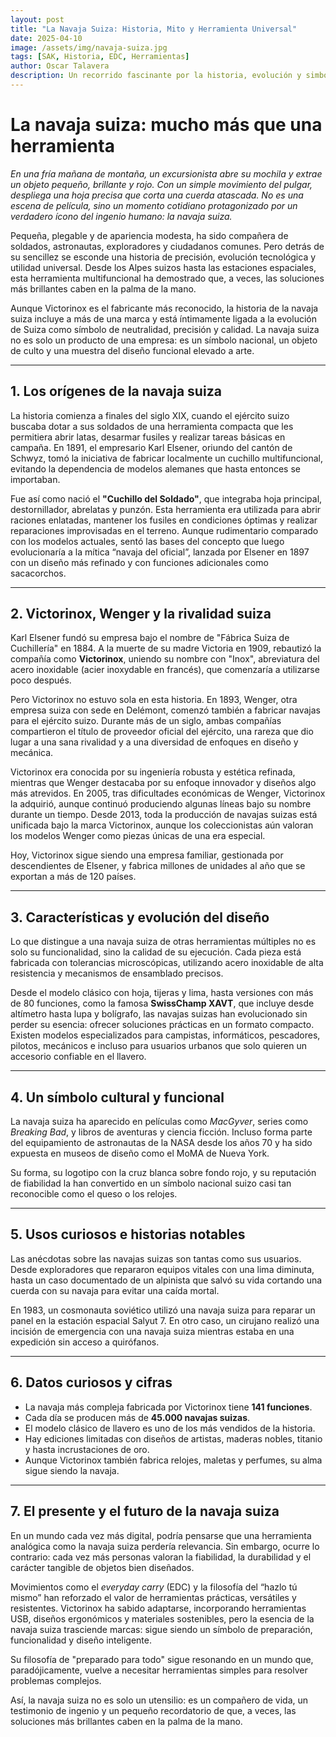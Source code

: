 ```yaml
---
layout: post
title: "La Navaja Suiza: Historia, Mito y Herramienta Universal"
date: 2025-04-10
image: /assets/img/navaja-suiza.jpg
tags: [SAK, Historia, EDC, Herramientas]
author: Oscar Talavera
description: Un recorrido fascinante por la historia, evolución y simbolismo de la navaja suiza, desde sus orígenes militares hasta su papel como ícono de diseño y supervivencia moderna.
---
```


# La navaja suiza: mucho más que una herramienta

*En una fría mañana de montaña, un excursionista abre su mochila y extrae un objeto pequeño, brillante y rojo. Con un simple movimiento del pulgar, despliega una hoja precisa que corta una cuerda atascada. No es una escena de película, sino un momento cotidiano protagonizado por un verdadero ícono del ingenio humano: la navaja suiza.*

Pequeña, plegable y de apariencia modesta, ha sido compañera de soldados, astronautas, exploradores y ciudadanos comunes. Pero detrás de su sencillez se esconde una historia de precisión, evolución tecnológica y utilidad universal. Desde los Alpes suizos hasta las estaciones espaciales, esta herramienta multifuncional ha demostrado que, a veces, las soluciones más brillantes caben en la palma de la mano.

Aunque Victorinox es el fabricante más reconocido, la historia de la navaja suiza incluye a más de una marca y está íntimamente ligada a la evolución de Suiza como símbolo de neutralidad, precisión y calidad. La navaja suiza no es solo un producto de una empresa: es un símbolo nacional, un objeto de culto y una muestra del diseño funcional elevado a arte.

---

## 1. Los orígenes de la navaja suiza

La historia comienza a finales del siglo XIX, cuando el ejército suizo buscaba dotar a sus soldados de una herramienta compacta que les permitiera abrir latas, desarmar fusiles y realizar tareas básicas en campaña. En 1891, el empresario Karl Elsener, oriundo del cantón de Schwyz, tomó la iniciativa de fabricar localmente un cuchillo multifuncional, evitando la dependencia de modelos alemanes que hasta entonces se importaban.

Fue así como nació el **"Cuchillo del Soldado"**, que integraba hoja principal, destornillador, abrelatas y punzón. Esta herramienta era utilizada para abrir raciones enlatadas, mantener los fusiles en condiciones óptimas y realizar reparaciones improvisadas en el terreno. Aunque rudimentario comparado con los modelos actuales, sentó las bases del concepto que luego evolucionaría a la mítica “navaja del oficial”, lanzada por Elsener en 1897 con un diseño más refinado y con funciones adicionales como sacacorchos.

---

## 2. Victorinox, Wenger y la rivalidad suiza

Karl Elsener fundó su empresa bajo el nombre de "Fábrica Suiza de Cuchillería" en 1884. A la muerte de su madre Victoria en 1909, rebautizó la compañía como **Victorinox**, uniendo su nombre con "Inox", abreviatura del acero inoxidable (acier inoxydable en francés), que comenzaría a utilizarse poco después.

Pero Victorinox no estuvo sola en esta historia. En 1893, Wenger, otra empresa suiza con sede en Delémont, comenzó también a fabricar navajas para el ejército suizo. Durante más de un siglo, ambas compañías compartieron el título de proveedor oficial del ejército, una rareza que dio lugar a una sana rivalidad y a una diversidad de enfoques en diseño y mecánica.

Victorinox era conocida por su ingeniería robusta y estética refinada, mientras que Wenger destacaba por su enfoque innovador y diseños algo más atrevidos. En 2005, tras dificultades económicas de Wenger, Victorinox la adquirió, aunque continuó produciendo algunas líneas bajo su nombre durante un tiempo. Desde 2013, toda la producción de navajas suizas está unificada bajo la marca Victorinox, aunque los coleccionistas aún valoran los modelos Wenger como piezas únicas de una era especial.

Hoy, Victorinox sigue siendo una empresa familiar, gestionada por descendientes de Elsener, y fabrica millones de unidades al año que se exportan a más de 120 países.

---

## 3. Características y evolución del diseño

Lo que distingue a una navaja suiza de otras herramientas múltiples no es solo su funcionalidad, sino la calidad de su ejecución. Cada pieza está fabricada con tolerancias microscópicas, utilizando acero inoxidable de alta resistencia y mecanismos de ensamblado precisos.

Desde el modelo clásico con hoja, tijeras y lima, hasta versiones con más de 80 funciones, como la famosa **SwissChamp XAVT**, que incluye desde altímetro hasta lupa y bolígrafo, las navajas suizas han evolucionado sin perder su esencia: ofrecer soluciones prácticas en un formato compacto. Existen modelos especializados para campistas, informáticos, pescadores, pilotos, mecánicos e incluso para usuarios urbanos que solo quieren un accesorio confiable en el llavero.

---

## 4. Un símbolo cultural y funcional

La navaja suiza ha aparecido en películas como *MacGyver*, series como *Breaking Bad*, y libros de aventuras y ciencia ficción. Incluso forma parte del equipamiento de astronautas de la NASA desde los años 70 y ha sido expuesta en museos de diseño como el MoMA de Nueva York.

Su forma, su logotipo con la cruz blanca sobre fondo rojo, y su reputación de fiabilidad la han convertido en un símbolo nacional suizo casi tan reconocible como el queso o los relojes.

---

## 5. Usos curiosos e historias notables

Las anécdotas sobre las navajas suizas son tantas como sus usuarios. Desde exploradores que repararon equipos vitales con una lima diminuta, hasta un caso documentado de un alpinista que salvó su vida cortando una cuerda con su navaja para evitar una caída mortal. 

En 1983, un cosmonauta soviético utilizó una navaja suiza para reparar un panel en la estación espacial Salyut 7. En otro caso, un cirujano realizó una incisión de emergencia con una navaja suiza mientras estaba en una expedición sin acceso a quirófanos.

---

## 6. Datos curiosos y cifras

- La navaja más compleja fabricada por Victorinox tiene **141 funciones**.  
- Cada día se producen más de **45.000 navajas suizas**.  
- El modelo clásico de llavero es uno de los más vendidos de la historia.  
- Hay ediciones limitadas con diseños de artistas, maderas nobles, titanio y hasta incrustaciones de oro.  
- Aunque Victorinox también fabrica relojes, maletas y perfumes, su alma sigue siendo la navaja.  

---

## 7. El presente y el futuro de la navaja suiza

En un mundo cada vez más digital, podría pensarse que una herramienta analógica como la navaja suiza perdería relevancia. Sin embargo, ocurre lo contrario: cada vez más personas valoran la fiabilidad, la durabilidad y el carácter tangible de objetos bien diseñados.

Movimientos como el *everyday carry* (EDC) y la filosofía del “hazlo tú mismo” han reforzado el valor de herramientas prácticas, versátiles y resistentes. Victorinox ha sabido adaptarse, incorporando herramientas USB, diseños ergonómicos y materiales sostenibles, pero la esencia de la navaja suiza trasciende marcas: sigue siendo un símbolo de preparación, funcionalidad y diseño inteligente. 

Su filosofía de "preparado para todo" sigue resonando en un mundo que, paradójicamente, vuelve a necesitar herramientas simples para resolver problemas complejos.

Así, la navaja suiza no es solo un utensilio: es un compañero de vida, un testimonio de ingenio y un pequeño recordatorio de que, a veces, las soluciones más brillantes caben en la palma de la mano.